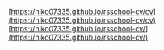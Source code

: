 [https://niko07335.github.io/rsschool-cv/cv](https://niko07335.github.io/rsschool-cv/cv)   
[https://niko07335.github.io/rsschool-cv/](https://niko07335.github.io/rsschool-cv/)
